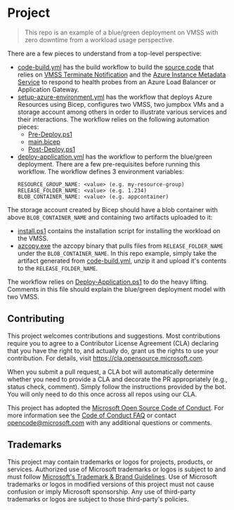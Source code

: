 # Project

> This repo is an example of a blue/green deployment on VMSS with zero 
> downtime from a workload usage perspective.

There are a few pieces to understand from a top-level perspective:

- [code-build.yml](./.github/workflows/code-build.yml) has the build workflow
to build the [source code](./source/) that relies on 
[VMSS Terminate Notification](https://learn.microsoft.com/en-us/azure/virtual-machine-scale-sets/virtual-machine-scale-sets-terminate-notification) 
and the [Azure Instance Metadata Service](https://learn.microsoft.com/en-us/azure/virtual-machines/instance-metadata-service)
to respond to health probes from an Azure Load Balancer or Application Gateway.
- [setup-azure-environment.yml](./.github/workflows/setup-azure-environment.yml)
has the workflow that deploys Azure Resources using Bicep, configures two VMSS,
two jumpbox VMs and a storage account among others in order to illustrate various
services and their interactions. The workflow relies on the following automation 
pieces:
  - [Pre-Deploy.ps1](./automation/Pre-Deploy.ps1)
  - [main.bicep](./automation/main.bicep)
  - [Post-Deploy.ps1](./automation/Post-Deploy.ps1)
- [deploy-application.yml](./.github/workflows/deploy-application.yml) has the
workflow to perform the blue/green deployment. There are a few pre-requisites
before running this workflow. The workflow defines 3 environment variables:
    ```
    RESOURCE_GROUP_NAME: <value> (e.g. my-resource-group)
    RELEASE_FOLDER_NAME: <value> (e.g. 1.234)
    BLOB_CONTAINER_NAME: <value> (e.g. appcontainer)
    ```

The storage account created by Bicep should have a blob container with above
`BLOB_CONTAINER_NAME` and containing two artifacts uploaded to it:
  - [install.ps1](./automation/install.ps1) contains the installation script
  for installing the workload on the VMSS.
  - [azcopy.exe](./automation/azcopy.exe) the azcopy binary that pulls
  files from `RELEASE_FOLDER_NAME` under the `BLOB_CONTAINER_NAME`. In this
  repo example, simply take the artifact generated from 
  [code-build.yml](./.github/workflows/code-build.yml), unzip it and upload 
  it's contents to the `RELEASE_FOLDER_NAME`.

The workflow relies on [Deploy-Application.ps1](./automation/Deploy-Application.ps1)
to do the heavy lifting. Comments in this file should explain the blue/green deployment model with two VMSS.

## Contributing

This project welcomes contributions and suggestions.  Most contributions require you to agree to a
Contributor License Agreement (CLA) declaring that you have the right to, and actually do, grant us
the rights to use your contribution. For details, visit https://cla.opensource.microsoft.com.

When you submit a pull request, a CLA bot will automatically determine whether you need to provide
a CLA and decorate the PR appropriately (e.g., status check, comment). Simply follow the instructions
provided by the bot. You will only need to do this once across all repos using our CLA.

This project has adopted the [Microsoft Open Source Code of Conduct](https://opensource.microsoft.com/codeofconduct/).
For more information see the [Code of Conduct FAQ](https://opensource.microsoft.com/codeofconduct/faq/) or
contact [opencode@microsoft.com](mailto:opencode@microsoft.com) with any additional questions or comments.

## Trademarks

This project may contain trademarks or logos for projects, products, or services. Authorized use of Microsoft 
trademarks or logos is subject to and must follow 
[Microsoft's Trademark & Brand Guidelines](https://www.microsoft.com/en-us/legal/intellectualproperty/trademarks/usage/general).
Use of Microsoft trademarks or logos in modified versions of this project must not cause confusion or imply Microsoft sponsorship.
Any use of third-party trademarks or logos are subject to those third-party's policies.
